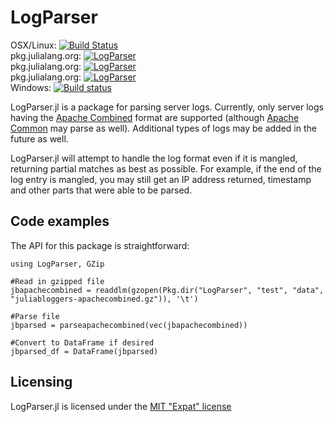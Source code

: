 # LogParser

OSX/Linux: [![Build Status](https://travis-ci.org/randyzwitch/LogParser.jl.svg?branch=master)](https://travis-ci.org/randyzwitch/LogParser.jl) </br>
pkg.julialang.org: [![LogParser](http://pkg.julialang.org/badges/LogParser_0.3.svg)](http://pkg.julialang.org/?pkg=LogParser) </br>
pkg.julialang.org: [![LogParser](http://pkg.julialang.org/badges/LogParser_0.4.svg)](http://pkg.julialang.org/?pkg=LogParser) </br>
pkg.julialang.org: [![LogParser](http://pkg.julialang.org/badges/LogParser_0.5.svg)](http://pkg.julialang.org/?pkg=LogParser) </br>
Windows: [![Build status](https://ci.appveyor.com/api/projects/status/j33i3qtdnpqwjwfk?svg=true)](https://ci.appveyor.com/project/randyzwitch/logparser-jl) </br>

LogParser.jl is a package for parsing server logs. Currently, only server logs having the [Apache Combined](http://httpd.apache.org/docs/2.2/logs.html#combined) format are supported (although [Apache Common](http://httpd.apache.org/docs/2.2/logs.html#common) may parse as well). Additional types of logs may be added in the future as well.

LogParser.jl will attempt to handle the log format even if it is mangled, returning partial matches as best as possible. For example, if the end of the log entry is mangled, you may still get an IP address returned, timestamp and other parts that were able to be parsed.

## Code examples

The API for this package is straightforward:

	using LogParser, GZip

	#Read in gzipped file
	jbapachecombined = readdlm(gzopen(Pkg.dir("LogParser", "test", "data", "juliabloggers-apachecombined.gz")), '\t')

	#Parse file
	jbparsed = parseapachecombined(vec(jbapachecombined))

	#Convert to DataFrame if desired
	jbparsed_df = DataFrame(jbparsed)

## Licensing

LogParser.jl is licensed under the [MIT "Expat" license](https://github.com/randyzwitch/LogParser.jl/blob/master/LICENSE.md)
